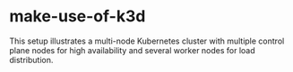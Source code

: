 # make-use-of-k3d
This setup illustrates a multi-node Kubernetes cluster with multiple control plane nodes for high availability and several worker nodes for load distribution. 
